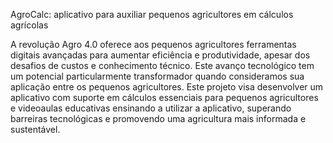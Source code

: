 AgroCalc: aplicativo para auxiliar pequenos agricultores em cálculos agrícolas

A revolução Agro 4.0 oferece aos pequenos agricultores ferramentas digitais avançadas para aumentar eficiência e produtividade, apesar dos desafios de custos e conhecimento técnico. Este avanço tecnológico tem um potencial particularmente transformador quando consideramos sua aplicação entre os pequenos agricultores. Este projeto visa desenvolver um aplicativo com suporte em cálculos essenciais para pequenos agricultores e videoaulas educativas ensinando a utilizar a aplicativo, superando barreiras tecnológicas e promovendo uma agricultura mais informada e sustentável.
